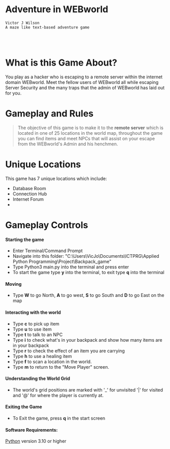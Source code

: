 # Adventure in WEBworld
`Victor J Wilson`<br/>
`A maze like text-based adventure game`<br/>

<br/><br/>

# What is this Game About?

You play as a hacker who is escaping to a remote server within the internet
domain WEBworld. Meet the fellow users of WEBworld all while escaping Server 
Security and the many traps that the admin of WEBworld has laid out for you. 

# Gameplay and Rules

> The objective of this game is to make it to the **remote server** which is located 
> in one of 25 locations in the world map, throughout the game you can find items
> and meet NPCs that will assist on your escape from the WEBworld's Admin and his
> henchmen. 
 

# Unique Locations
This game has 7 unique locations which include:
- Database Room
- Connection Hub
- Internet Forum
- 

# Gameplay Controls

#### Starting the game
- Enter Terminal/Command Prompt
- Navigate into this folder: "C:\Users\VicJo\Documents\ICTPRG\Applied Python Programming\Project\Backpack_game"
- Type Python3 main.py into the terminal and press enter
- To start the game type **y** into the terminal, to exit type **q** into the terminal

#### Moving
- Type **W** to go North, **A** to go west, **S** to go South and **D** to go East on the map

#### Interacting with the world
- Type **c** to pick up item
- Type **u** to use item
- Type **t** to talk to an NPC
- Type **i** to check what's in your backpack and show how many items are in your backpack
- Type **r** to check the effect of an item you are carrying
- Type **h** to use a healing item
- Type **f** to scan a location in the world. 
- Type **m** to return to the "Move Player" screen. 

#### Understanding the World Grid
- The world's grid positions are marked with '_' for unvisited '|' for visited and '@' for where 
the player is currently at. 

#### Exiting the Game
- To Exit the game, press **q** in the start screen


#### Software Requirements:
[Python](https://www.python.org/downloads/) version 3.10 or higher